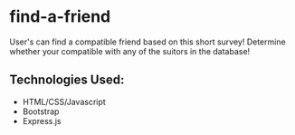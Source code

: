 # find-a-friend
User's can find a compatible friend based on this short survey! 
Determine whether your compatible with any of the suitors in the database!

## Technologies Used: 
* HTML/CSS/Javascript
* Bootstrap
* Express.js

